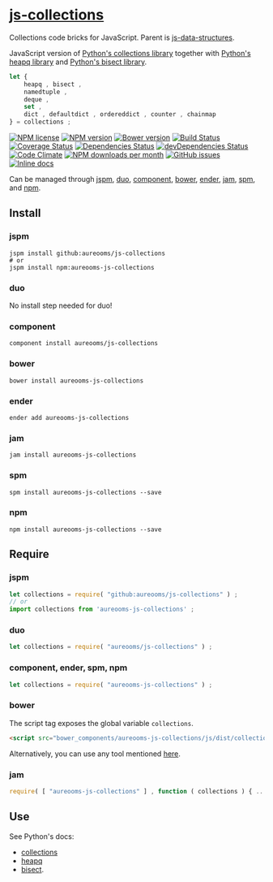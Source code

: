 [js-collections](http://aureooms.github.io/js-collections)
==

Collections code bricks for JavaScript. Parent is
[js-data-structures](https://github.com/aureooms/js-data-structures).

JavaScript version of
[Python's collections library](https://docs.python.org/3.6/library/collections.html)
together with
[Python's heapq library](https://docs.python.org/3.6/library/heapq.html)
and
[Python's bisect library](https://docs.python.org/3.6/library/bisect.html).

```js
let {
	heapq , bisect ,
	namedtuple ,
	deque ,
	set ,
	dict , defaultdict , ordereddict , counter , chainmap
} = collections ;
```

[![NPM license](http://img.shields.io/npm/l/aureooms-js-collections.svg?style=flat)](https://raw.githubusercontent.com/aureooms/js-collections/master/LICENSE)
[![NPM version](http://img.shields.io/npm/v/aureooms-js-collections.svg?style=flat)](https://www.npmjs.org/package/aureooms-js-collections)
[![Bower version](http://img.shields.io/bower/v/aureooms-js-collections.svg?style=flat)](http://bower.io/search/?q=aureooms-js-collections)
[![Build Status](http://img.shields.io/travis/aureooms/js-collections.svg?style=flat)](https://travis-ci.org/aureooms/js-collections)
[![Coverage Status](http://img.shields.io/coveralls/aureooms/js-collections.svg?style=flat)](https://coveralls.io/r/aureooms/js-collections)
[![Dependencies Status](http://img.shields.io/david/aureooms/js-collections.svg?style=flat)](https://david-dm.org/aureooms/js-collections#info=dependencies)
[![devDependencies Status](http://img.shields.io/david/dev/aureooms/js-collections.svg?style=flat)](https://david-dm.org/aureooms/js-collections#info=devDependencies)
[![Code Climate](http://img.shields.io/codeclimate/github/aureooms/js-collections.svg?style=flat)](https://codeclimate.com/github/aureooms/js-collections)
[![NPM downloads per month](http://img.shields.io/npm/dm/aureooms-js-collections.svg?style=flat)](https://www.npmjs.org/package/aureooms-js-collections)
[![GitHub issues](http://img.shields.io/github/issues/aureooms/js-collections.svg?style=flat)](https://github.com/aureooms/js-collections/issues)
[![Inline docs](http://inch-ci.org/github/aureooms/js-collections.svg?branch=master&style=shields)](http://inch-ci.org/github/aureooms/js-collections)

Can be managed through [jspm](https://github.com/jspm/jspm-cli),
[duo](https://github.com/duojs/duo),
[component](https://github.com/componentjs/component),
[bower](https://github.com/bower/bower),
[ender](https://github.com/ender-js/Ender),
[jam](https://github.com/caolan/jam),
[spm](https://github.com/spmjs/spm),
and [npm](https://github.com/npm/npm).

## Install

### jspm
```terminal
jspm install github:aureooms/js-collections
# or
jspm install npm:aureooms-js-collections
```
### duo
No install step needed for duo!

### component
```terminal
component install aureooms/js-collections
```

### bower
```terminal
bower install aureooms-js-collections
```

### ender
```terminal
ender add aureooms-js-collections
```

### jam
```terminal
jam install aureooms-js-collections
```

### spm
```terminal
spm install aureooms-js-collections --save
```

### npm
```terminal
npm install aureooms-js-collections --save
```

## Require
### jspm
```js
let collections = require( "github:aureooms/js-collections" ) ;
// or
import collections from 'aureooms-js-collections' ;
```
### duo
```js
let collections = require( "aureooms/js-collections" ) ;
```

### component, ender, spm, npm
```js
let collections = require( "aureooms-js-collections" ) ;
```

### bower
The script tag exposes the global variable `collections`.
```html
<script src="bower_components/aureooms-js-collections/js/dist/collections.min.js"></script>
```
Alternatively, you can use any tool mentioned [here](http://bower.io/docs/tools/).

### jam
```js
require( [ "aureooms-js-collections" ] , function ( collections ) { ... } ) ;
```

## Use

See Python's docs:

  - [collections](https://docs.python.org/3.6/library/collections.html)
  - [heapq](https://docs.python.org/3.6/library/heapq.html)
  - [bisect](https://docs.python.org/3.6/library/bisect.html).
